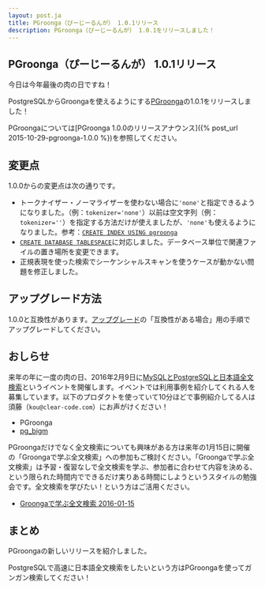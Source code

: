 ```yaml
---
layout: post.ja
title: PGroonga（ぴーじーるんが） 1.0.1リリース
description: PGroonga（ぴーじーるんが） 1.0.1をリリースしました！
---
```


## PGroonga（ぴーじーるんが） 1.0.1リリース

今日は今年最後の肉の日ですね！

PostgreSQLからGroongaを使えるようにする[PGroonga](http://pgroonga.github.io/ja/)の1.0.1をリリースしました！

PGroongaについては[PGroonga 1.0.0のリリースアナウンス]({% post_url 2015-10-29-pgroonga-1.0.0 %})を参照してください。

## 変更点

1.0.0からの変更点は次の通りです。

  * トークナイザー・ノーマライザーを使わない場合に`'none'`と指定できるようになりました。（例：`tokenizer='none'`）以前は空文字列（例：`tokenizer=''`）を指定する方法だけが使えましたが、`'none'`も使えるようになりました。参考：[`CREATE INDEX USING pgroonga`](http://pgroonga.github.io/ja/reference/create-index-using-pgroonga.html)
  * [`CREATE DATABASE TABLESPACE`](https://www.postgresql.jp/document/9.4/html/sql-createdatabase.html)に対応しました。データベース単位で関連ファイルの置き場所を変更できます。
  * 正規表現を使った検索でシーケンシャルスキャンを使うケースが動かない問題を修正しました。

## アップグレード方法

1.0.0と互換性があります。[アップグレード](http://pgroonga.github.io/ja/upgrade/)の「互換性がある場合」用の手順でアップグレードしてください。

## おしらせ

来年の年に一度の肉の日、2016年2月9日に[MySQLとPostgreSQLと日本語全文検索](https://groonga.doorkeeper.jp/events/35295)というイベントを開催します。イベントでは利用事例を紹介してくれる人を募集しています。以下のプロダクトを使っていて10分ほどで事例紹介してる人は須藤（`kou@clear-code.com`）にお声がけください！

  * PGroonga
  * [pg\_bigm](http://pgbigm.osdn.jp/)

PGroongaだけでなく全文検索についても興味がある方は来年の1月15日に開催の「Groongaで学ぶ全文検索」への参加もご検討ください。「Groongaで学ぶ全文検索」は予習・復習なしで全文検索を学ぶ、参加者に合わせて内容を決める、という限られた時間内でできるだけ実りある時間にしようというスタイルの勉強会です。全文検索を学びたい！という方はご活用ください。

  * [Groongaで学ぶ全文検索 2016-01-15](https://groonga.doorkeeper.jp/events/36432)

## まとめ

PGroongaの新しいリリースを紹介しました。

PostgreSQLで高速に日本語全文検索をしたいという方はPGroongaを使ってガンガン検索してください！
